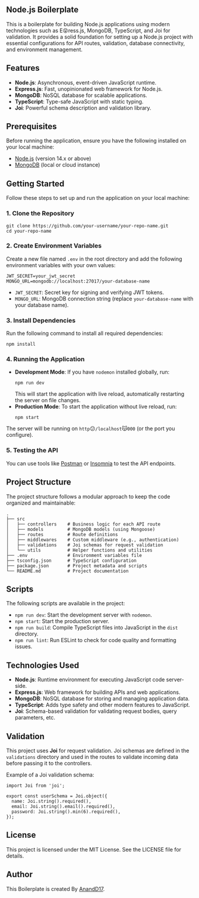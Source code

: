 ## Node.js Boilerplate

This is a boilerplate for building Node.js applications using modern technologies such as E😝ress.js, MongoDB, TypeScript, and Joi for validation. It provides a solid foundation for setting up a Node.js project with essential configurations for API routes, validation, database connectivity, and environment management.

## Features

* **Node.js**: Asynchronous, event-driven JavaScript runtime.
* **Express.js**: Fast, unopinionated web framework for Node.js.
* **MongoDB**: NoSQL database for scalable applications.
* **TypeScript**: Type-safe JavaScript with static typing.
* **Joi**: Powerful schema description and validation library.

## Prerequisites

Before running the application, ensure you have the following installed on your local machine:

* [Node.js](https://nodejs.org/) (version 14.x or above)
* [MongoDB](https://www.mongodb.com/) (local or cloud instance)

## Getting Started

Follow these steps to set up and run the application on your local machine:

### 1\. Clone the Repository

```
git clone https://github.com/your-username/your-repo-name.git
cd your-repo-name
```

### 2\. Create Environment Variables

Create a new file named `.env` in the root directory and add the following environment variables with your own values:

```
JWT_SECRET=your_jwt_secret
MONGO_URL=mongodb://localhost:27017/your-database-name
```

* `JWT_SECRET`: Secret key for signing and verifying JWT tokens.
* `MONGO_URL`: MongoDB connection string (replace `your-database-name` with your database name).

### 3\. Install Dependencies

Run the following command to install all required dependencies:

```
npm install
```

### 4\. Running the Application

* **Development Mode**: If you have `nodemon` installed globally, run:
  ```
  npm run dev
  ```
  This will start the application with live reload, automatically restarting the server on file changes.
* **Production Mode**: To start the application without live reload, run:
  ```
  npm start
  ```
  

The server will be running on `http`😕`/localhost`😽`000` (or the port you configure).

### 5\. Testing the API

You can use tools like [Postman](https://www.postman.com/) or [Insomnia](https://insomnia.rest/) to test the API endpoints.

## Project Structure

The project structure follows a modular approach to keep the code organized and maintainable:

```
.
├── src
│   ├── controllers    # Business logic for each API route
│   ├── models         # MongoDB models (using Mongoose)
│   ├── routes         # Route definitions
│   ├── middlewares    # Custom middleware (e.g., authentication)
│   ├── validations    # Joi schemas for request validation
│   └── utils          # Helper functions and utilities
├── .env               # Environment variables file
├── tsconfig.json      # TypeScript configuration
├── package.json       # Project metadata and scripts
└── README.md          # Project documentation
```

## Scripts

The following scripts are available in the project:

* `npm run dev`: Start the development server with `nodemon`.
* `npm start`: Start the production server.
* `npm run build`: Compile TypeScript files into JavaScript in the `dist` directory.
* `npm run lint`: Run ESLint to check for code quality and formatting issues.

## Technologies Used

* **Node.js**: Runtime environment for executing JavaScript code server-side.
* **Express.js**: Web framework for building APIs and web applications.
* **MongoDB**: NoSQL database for storing and managing application data.
* **TypeScript**: Adds type safety and other modern features to JavaScript.
* **Joi**: Schema-based validation for validating request bodies, query parameters, etc.

## Validation

This project uses **Joi** for request validation. Joi schemas are defined in the `validations` directory and used in the routes to validate incoming data before passing it to the controllers.

Example of a Joi validation schema:

```
import Joi from 'joi';

export const userSchema = Joi.object({
  name: Joi.string().required(),
  email: Joi.string().email().required(),
  password: Joi.string().min(6).required(),
});
```

## License

This project is licensed under the MIT License. See the LICENSE file for details.

## Author
This Boilerplate is created By [AnandD17](https://github.com/anandd17).

